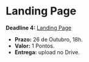 # Landing Page

**Deadline 4:** [Landing Page](https://docs.google.com/document/d/1n8x7EsrzkS5AGE14RxRLHvGPKrFJxP-YXVhYJ71pLsE/edit?usp=sharing)

- **Prazo:** 26 de Outubro, 18h.
- **Valor:** 1 Pontos.
- **Entrega:** upload no Drive.
